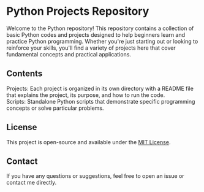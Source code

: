 # Python Projects Repository
Welcome to the Python repository! This repository contains a collection of basic Python codes and projects designed to help beginners learn and practice Python programming. Whether you're just starting out or looking to reinforce your skills, you'll find a variety of projects here that cover fundamental concepts and practical applications.

## Contents
Projects: Each project is organized in its own directory with a README file that explains the project, its purpose, and how to run the code.\
Scripts: Standalone Python scripts that demonstrate specific programming concepts or solve particular problems.

## License

This project is open-source and available under the [MIT License](LICENSE).


## Contact
If you have any questions or suggestions, feel free to open an issue or contact me directly.
